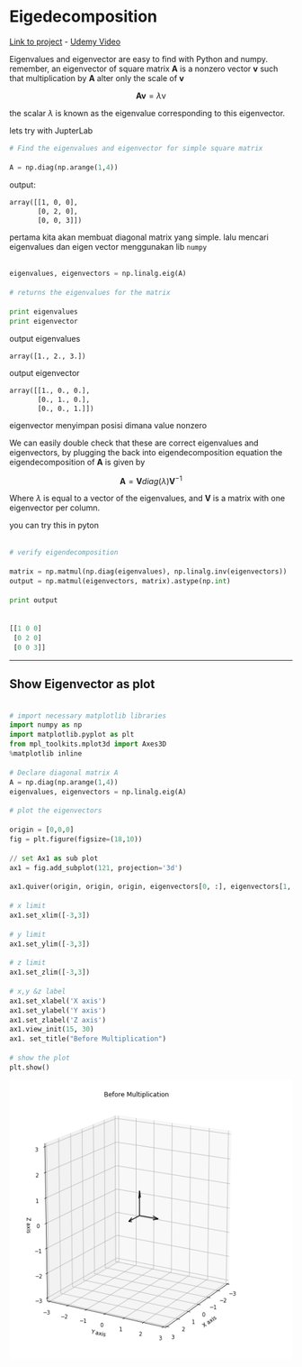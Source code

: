 # Eigedecomposition

[Link to project](http://localhost:8888/lab/tree/eigendecompose_full.ipynb) - [Udemy Video](https://www.udemy.com/course/mathematical-foundation-for-machine-learning-and-ai/learn/lecture/10496544?start=345#notes)

Eigenvalues and eigenvector are easy to find with Python and numpy. remember, an eigenvector of square matrix $\textbf{A}$ is a nonzero vector $\textbf{v}$ such that multiplication by $\textbf{A}$ alter only the scale of $\textbf{v}$ 

$$\textbf{Av} = \lambda\text{v}$$ 


the scalar $\lambda$ is known as the eigenvalue corresponding to this eigenvector.


lets try with JupterLab

```python
# Find the eigenvalues and eigenvector for simple square matrix

A = np.diag(np.arange(1,4))
```

output:
```ssh
array([[1, 0, 0],
       [0, 2, 0],
       [0, 0, 3]])
```

pertama kita akan membuat diagonal matrix yang simple. lalu mencari eigenvalues dan eigen vector menggunakan lib `numpy`
```python

eigenvalues, eigenvectors = np.linalg.eig(A)

# returns the eigenvalues for the matrix

print eigenvalues
print eigenvector
```

output eigenvalues
```ssh
array([1., 2., 3.])
```

output eigenvector
```
array([[1., 0., 0.],
       [0., 1., 0.],
       [0., 0., 1.]])
```
eigenvector menyimpan posisi dimana value nonzero


We can easily double check that these are correct eigenvalues and eigenvectors, by plugging the back into eigendecomposition equation
the eigendecomposition of $\textbf{A}$ is given by 

$$\textbf{A} = \textbf{V}diag(\lambda)\textbf{V}^{-1}$$

Where $\lambda$ is equal to a vector of the eigenvalues, and $\textbf{V}$ is a matrix with one eigenvector per column.


you can try this in pyton

```python

# verify eigendecomposition

matrix = np.matmul(np.diag(eigenvalues), np.linalg.inv(eigenvectors))
output = np.matmul(eigenvectors, matrix).astype(np.int)

print output


[[1 0 0]
 [0 2 0]
 [0 0 3]]
```


------------

## Show Eigenvector as plot

```python

# import necessary matplotlib libraries
import numpy as np
import matplotlib.pyplot as plt
from mpl_toolkits.mplot3d import Axes3D
%matplotlib inline

# Declare diagonal matrix A
A = np.diag(np.arange(1,4))
eigenvalues, eigenvectors = np.linalg.eig(A)

# plot the eigenvectors

origin = [0,0,0]
fig = plt.figure(figsize=(18,10))

// set Ax1 as sub plot
ax1 = fig.add_subplot(121, projection='3d')

ax1.quiver(origin, origin, origin, eigenvectors[0, :], eigenvectors[1, :], eigenvectors[2, :], color= 'k')

# x limit 
ax1.set_xlim([-3,3])

# y limit
ax1.set_ylim([-3,3])

# z limit
ax1.set_zlim([-3,3])

# x,y &z label
ax1.set_xlabel('X axis')
ax1.set_ylabel('Y axis')
ax1.set_zlabel('Z axis')
ax1.view_init(15, 30)
ax1. set_title("Before Multiplication")

# show the plot
plt.show()
```

![Screenshot from 2020-06-14 14-49-49.png](./assets/eigendecomposition_result.png)